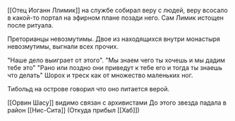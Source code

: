 [[Отец Иоганн Ллимик]]  на службе собирал веру с людей, веру всосало в какой-то портал на эфирном плане позади него. Сам Лимик истощен после ритуала.

Преторианцы невозмутимы.
Двое из находящихся внутри монастыря невозмутимы, выгнали всех прочих.

"Наше дело выиграет от этого".
"Мы знаем чего ты хочешь и мы дадим тебе это"
"Рано или поздно они приведут к тебе его и тогда ты знаешь что делать"
Шорох и треск как от множество маленьких ног.

Тибольд на острове говорил что оно питается верой.

[[Орвин Шасу]]  видимо связан с архивистами
До этого звезда падала в район [[Нис-Сита]]  (Откуда прибыл [[Хаб]])
